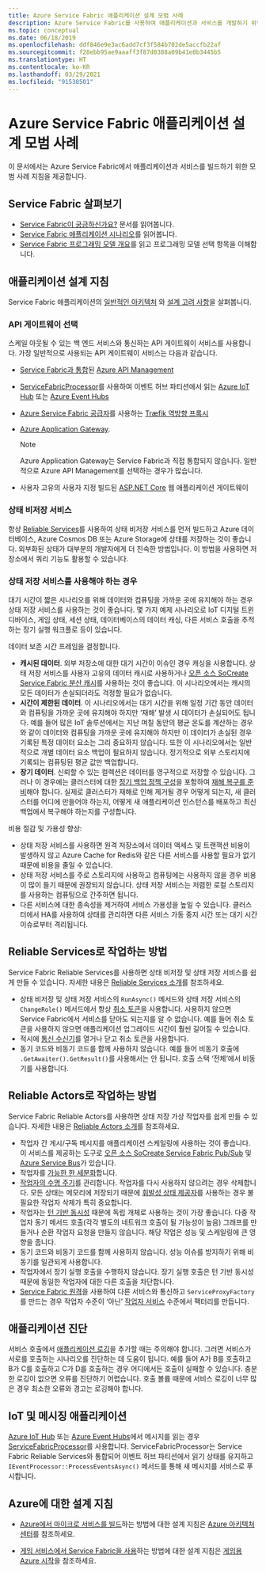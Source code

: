 ```yaml
---
title: Azure Service Fabric 애플리케이션 설계 모범 사례
description: Azure Service Fabric를 사용하여 애플리케이션과 서비스를 개발하기 위한 모범 사례 및 설계 고려 사항입니다.
ms.topic: conceptual
ms.date: 06/18/2019
ms.openlocfilehash: ddf846e9e3ac6add7cf3f584b702de5accfb22af
ms.sourcegitcommit: f28ebb95ae9aaaff3f87d8388a09b41e0b3445b5
ms.translationtype: HT
ms.contentlocale: ko-KR
ms.lasthandoff: 03/29/2021
ms.locfileid: "91538501"
---
```

# <a name="azure-service-fabric-application-design-best-practices"></a>Azure Service Fabric 애플리케이션 설계 모범 사례

이 문서에서는 Azure Service Fabric에서 애플리케이션과 서비스를 빌드하기 위한 모범 사례 지침을 제공합니다.
 
## <a name="get-familiar-with-service-fabric"></a>Service Fabric 살펴보기
* [Service Fabric이 궁금하신가요?](service-fabric-content-roadmap.md) 문서를 읽어봅니다.
* [Service Fabric 애플리케이션 시나리오](service-fabric-application-scenarios.md)를 읽어봅니다.
* [Service Fabric 프로그래밍 모델 개요](service-fabric-choose-framework.md)를 읽고 프로그래밍 모델 선택 항목을 이해합니다.



## <a name="application-design-guidance"></a>애플리케이션 설계 지침
Service Fabric 애플리케이션의 [일반적인 아키텍처](/azure/architecture/reference-architectures/microservices/service-fabric) 와 [설계 고려 사항](/azure/architecture/reference-architectures/microservices/service-fabric#design-considerations)을 살펴봅니다.

### <a name="choose-an-api-gateway"></a>API 게이트웨이 선택
스케일 아웃될 수 있는 백 엔드 서비스와 통신하는 API 게이트웨이 서비스를 사용합니다. 가장 일반적으로 사용되는 API 게이트웨이 서비스는 다음과 같습니다.

- [Service Fabric과 통합](./service-fabric-tutorial-deploy-api-management.md)된 [Azure API Management](./service-fabric-api-management-overview.md)
- [ServiceFabricProcessor](https://github.com/Azure/azure-sdk-for-net/tree/master/sdk/eventhub/Microsoft.Azure.EventHubs.ServiceFabricProcessor)를 사용하여 이벤트 허브 파티션에서 읽는 [Azure IoT Hub](../iot-hub/index.yml) 또는 [Azure Event Hubs](../event-hubs/index.yml)
- [Azure Service Fabric 공급자](https://docs.traefik.io/v1.6/configuration/backends/servicefabric/)를 사용하는 [Træfik 역방향 프록시](https://techcommunity.microsoft.com/t5/azure-service-fabric/bg-p/Service-Fabric)
- [Azure Application Gateway](../application-gateway/index.yml).

   > [!NOTE] 
   > Azure Application Gateway는 Service Fabric과 직접 통합되지 않습니다. 일반적으로 Azure API Management를 선택하는 경우가 많습니다.
- 사용자 고유의 사용자 지정 빌드된 [ASP.NET Core](./service-fabric-reliable-services-communication-aspnetcore.md) 웹 애플리케이션 게이트웨이

### <a name="stateless-services"></a>상태 비저장 서비스
항상 [Reliable Services](./service-fabric-reliable-services-introduction.md)를 사용하여 상태 비저장 서비스를 먼저 빌드하고 Azure 데이터베이스, Azure Cosmos DB 또는 Azure Storage에 상태를 저장하는 것이 좋습니다. 외부화된 상태가 대부분의 개발자에게 더 친숙한 방법입니다. 이 방법을 사용하면 저장소에서 쿼리 기능도 활용할 수 있습니다.  

### <a name="when-to-use-stateful-services"></a>상태 저장 서비스를 사용해야 하는 경우
대기 시간이 짧은 시나리오를 위해 데이터와 컴퓨팅을 가까운 곳에 유지해야 하는 경우 상태 저장 서비스를 사용하는 것이 좋습니다. 몇 가지 예제 시나리오로 IoT 디지털 트윈 디바이스, 게임 상태, 세션 상태, 데이터베이스의 데이터 캐싱, 다른 서비스 호출을 추적하는 장기 실행 워크플로 등이 있습니다.

데이터 보존 시간 프레임을 결정합니다.

- **캐시된 데이터**. 외부 저장소에 대한 대기 시간이 이슈인 경우 캐싱을 사용합니다. 상태 저장 서비스를 사용자 고유의 데이터 캐시로 사용하거나 [오픈 소스 SoCreate Service Fabric 분산 캐시](https://github.com/SoCreate/service-fabric-distributed-cache)를 사용하는 것이 좋습니다. 이 시나리오에서는 캐시의 모든 데이터가 손실되더라도 걱정할 필요가 없습니다.
- **시간이 제한된 데이터**. 이 시나리오에서는 대기 시간을 위해 일정 기간 동안 데이터와 컴퓨팅을 가까운 곳에 유지해야 하지만 ‘재해’ 발생 시 데이터가 손실되어도 됩니다. 예를 들어 많은 IoT 솔루션에서는 지난 며칠 동안의 평균 온도를 계산하는 경우와 같이 데이터와 컴퓨팅을 가까운 곳에 유지해야 하지만 이 데이터가 손실된 경우 기록된 특정 데이터 요소는 그리 중요하지 않습니다. 또한 이 시나리오에서는 일반적으로 개별 데이터 요소 백업이 필요하지 않습니다. 정기적으로 외부 스토리지에 기록되는 컴퓨팅된 평균 값만 백업합니다.  
- **장기 데이터**. 신뢰할 수 있는 컬렉션은 데이터를 영구적으로 저장할 수 있습니다. 그러나 이 경우에는 클러스터에 대한 [정기 백업 정책 구성](./service-fabric-backuprestoreservice-configure-periodic-backup.md)을 포함하여 [재해 복구를 준비](./service-fabric-disaster-recovery.md)해야 합니다. 실제로 클러스터가 재해로 인해 제거될 경우 어떻게 되는지, 새 클러스터를 어디에 만들어야 하는지, 어떻게 새 애플리케이션 인스턴스를 배포하고 최신 백업에서 복구해야 하는지를 구성합니다.

비용 절감 및 가용성 향상:
- 상태 저장 서비스를 사용하면 원격 저장소에서 데이터 액세스 및 트랜잭션 비용이 발생하지 않고 Azure Cache for Redis와 같은 다른 서비스를 사용할 필요가 없기 때문에 비용을 줄일 수 있습니다.
- 상태 저장 서비스를 주로 스토리지에 사용하고 컴퓨팅에는 사용하지 않을 경우 비용이 많이 들기 때문에 권장되지 않습니다. 상태 저장 서비스는 저렴한 로컬 스토리지를 사용하는 컴퓨팅으로 간주하면 됩니다.
- 다른 서비스에 대한 종속성을 제거하여 서비스 가용성을 높일 수 있습니다. 클러스터에서 HA를 사용하여 상태를 관리하면 다른 서비스 가동 중지 시간 또는 대기 시간 이슈로부터 격리됩니다.

## <a name="how-to-work-with-reliable-services"></a>Reliable Services로 작업하는 방법
Service Fabric Reliable Services를 사용하면 상태 비저장 및 상태 저장 서비스를 쉽게 만들 수 있습니다. 자세한 내용은 [Reliable Services 소개](./service-fabric-reliable-services-introduction.md)를 참조하세요.
- 상태 비저장 및 상태 저장 서비스의 `RunAsync()` 메서드와 상태 저장 서비스의 `ChangeRole()` 메서드에서 항상 [취소 토큰](./service-fabric-reliable-services-lifecycle.md#stateful-service-primary-swaps)을 사용합니다. 사용하지 않으면 Service Fabric에서 서비스를 닫아도 되는지를 알 수 없습니다. 예를 들어 취소 토큰을 사용하지 않으면 애플리케이션 업그레이드 시간이 훨씬 길어질 수 있습니다.
-    적시에 [통신 수신기](./service-fabric-reliable-services-communication.md)를 열거나 닫고 취소 토큰을 사용합니다.
-    동기 코드와 비동기 코드를 함께 사용하지 않습니다. 예를 들어 비동기 호출에 `.GetAwaiter().GetResult()`를 사용해서는 안 됩니다. 호출 스택 ‘전체’에서 비동기를 사용합니다.

## <a name="how-to-work-with-reliable-actors"></a>Reliable Actors로 작업하는 방법
Service Fabric Reliable Actors를 사용하면 상태 저장 가상 작업자를 쉽게 만들 수 있습니다. 자세한 내용은 [Reliable Actors 소개](./service-fabric-reliable-actors-introduction.md)를 참조하세요.

- 작업자 간 게시/구독 메시지를 애플리케이션 스케일링에 사용하는 것이 좋습니다. 이 서비스를 제공하는 도구로 [오픈 소스 SoCreate Service Fabric Pub/Sub](https://service-fabric-pub-sub.socreate.it/) 및 [Azure Service Bus](/azure/service-bus/)가 있습니다.
- 작업자를 [가능한 한 세분화](./service-fabric-reliable-actors-state-management.md#best-practices)합니다.
- [작업자의 수명 주기](./service-fabric-reliable-actors-state-management.md#best-practices)를 관리합니다. 작업자를 다시 사용하지 않으려는 경우 삭제합니다. 모든 상태는 메모리에 저장되기 때문에 [휘발성 상태 제공자](./service-fabric-reliable-actors-state-management.md#state-persistence-and-replication)를 사용하는 경우 불필요한 작업자 삭제가 특히 중요합니다.
- 작업자는 [턴 기반 동시성](./service-fabric-reliable-actors-introduction.md#concurrency) 때문에 독립 개체로 사용하는 것이 가장 좋습니다. 다중 작업자 동기 메서드 호출(각각 별도의 네트워크 호출이 될 가능성이 높음) 그래프를 만들거나 순환 작업자 요청을 만들지 않습니다. 해당 작업은 성능 및 스케일링에 큰 영향을 줍니다.
- 동기 코드와 비동기 코드를 함께 사용하지 않습니다. 성능 이슈를 방지하기 위해 비동기를 일관되게 사용합니다.
- 작업자에서 장기 실행 호출을 수행하지 않습니다. 장기 실행 호출은 턴 기반 동시성 때문에 동일한 작업자에 대한 다른 호출을 차단합니다.
- [Service Fabric 원격](./service-fabric-reliable-services-communication-remoting.md)을 사용하여 다른 서비스와 통신하고 `ServiceProxyFactory`를 만드는 경우 작업자 수준이 ‘아닌’ [작업자 서비스](./service-fabric-reliable-actors-using.md) 수준에서 팩터리를 만듭니다.


## <a name="application-diagnostics"></a>애플리케이션 진단
서비스 호출에서 [애플리케이션 로깅](./service-fabric-diagnostics-event-generation-app.md)을 추가할 때는 주의해야 합니다. 그러면 서비스가 서로를 호출하는 시나리오를 진단하는 데 도움이 됩니다. 예를 들어 A가 B를 호출하고 B가 C를 호출하고 C가 D를 호출하는 경우 어디에서든 호출이 실패할 수 있습니다. 충분한 로깅이 없으면 오류를 진단하기 어렵습니다. 호출 볼륨 때문에 서비스 로깅이 너무 많은 경우 최소한 오류와 경고는 로깅해야 합니다.

## <a name="iot-and-messaging-applications"></a>IoT 및 메시징 애플리케이션
[Azure IoT Hub](../iot-hub/index.yml) 또는 [Azure Event Hubs](../event-hubs/index.yml)에서 메시지를 읽는 경우 [ServiceFabricProcessor](https://github.com/Azure/azure-event-hubs/tree/master/samples/DotNet/Microsoft.Azure.EventHubs/ServiceFabricProcessor)를 사용합니다. ServiceFabricProcessor는 Service Fabric Reliable Services와 통합되어 이벤트 허브 파티션에서 읽기 상태를 유지하고 `IEventProcessor::ProcessEventsAsync()` 메서드를 통해 새 메시지를 서비스로 푸시합니다.


## <a name="design-guidance-on-azure"></a>Azure에 대한 설계 지침
* [Azure에서 마이크로 서비스를 빌드](/azure/architecture/microservices/)하는 방법에 대한 설계 지침은 [Azure 아키텍처 센터](/azure/architecture/microservices/)를 참조하세요.

* [게임 서비스에서 Service Fabric을 사용](/gaming/azure/reference-architectures/multiplayer-synchronous-sf)하는 방법에 대한 설계 지침은 [게임용 Azure 시작](/gaming/azure/)을 참조하세요.
